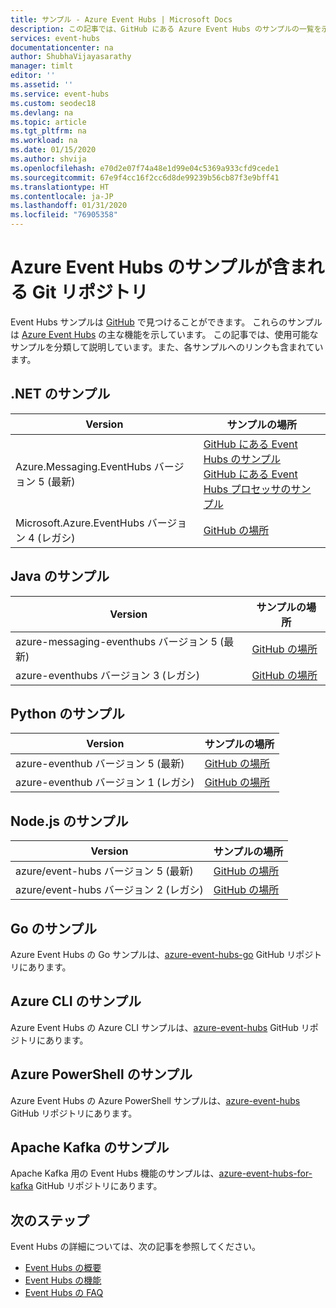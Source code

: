 ```yaml
---
title: サンプル - Azure Event Hubs | Microsoft Docs
description: この記事では、GitHub にある Azure Event Hubs のサンプルの一覧を示します。
services: event-hubs
documentationcenter: na
author: ShubhaVijayasarathy
manager: timlt
editor: ''
ms.assetid: ''
ms.service: event-hubs
ms.custom: seodec18
ms.devlang: na
ms.topic: article
ms.tgt_pltfrm: na
ms.workload: na
ms.date: 01/15/2020
ms.author: shvija
ms.openlocfilehash: e70d2e07f74a48e1d99e04c5369a933cfd9cede1
ms.sourcegitcommit: 67e9f4cc16f2cc6d8de99239b56cb87f3e9bff41
ms.translationtype: HT
ms.contentlocale: ja-JP
ms.lasthandoff: 01/31/2020
ms.locfileid: "76905358"
---
```

# <a name="git-repositories-with-samples-for-azure-event-hubs"></a>Azure Event Hubs のサンプルが含まれる Git リポジトリ 
Event Hubs サンプルは [GitHub](https://github.com/Azure/azure-event-hubs/tree/master/samples) で見つけることができます。 これらのサンプルは [Azure Event Hubs](/azure/event-hubs/) の主な機能を示しています。 この記事では、使用可能なサンプルを分類して説明しています。また、各サンプルへのリンクも含まれています。

## <a name="net-samples"></a>.NET のサンプル

| Version | サンプルの場所 |
| ------- | ---------------- | 
| Azure.Messaging.EventHubs バージョン 5 (最新) | [GitHub にある Event Hubs のサンプル](https://github.com/Azure/azure-sdk-for-net/tree/master/sdk/eventhub/Azure.Messaging.EventHubs/samples)<br/>[GitHub にある Event Hubs プロセッサのサンプル](https://github.com/Azure/azure-sdk-for-net/tree/master/sdk/eventhub/Azure.Messaging.EventHubs.Processor/samples) | 
| Microsoft.Azure.EventHubs バージョン 4 (レガシ) | [GitHub の場所](https://github.com/Azure/azure-event-hubs/tree/master/samples/DotNet/) |

## <a name="java-samples"></a>Java のサンプル

| Version | サンプルの場所 |
| ------- | ---------------- | 
| azure-messaging-eventhubs バージョン 5 (最新) | [GitHub の場所](https://github.com/Azure/azure-sdk-for-java/tree/master/sdk/eventhubs/azure-messaging-eventhubs/src/samples/java/com/azure/messaging/eventhubs) | 
| azure-eventhubs バージョン 3 (レガシ) | [GitHub の場所](https://github.com/Azure/azure-event-hubs/tree/master/samples/Java/) |

## <a name="python-samples"></a>Python のサンプル

| Version | サンプルの場所 |
| ------- | ---------------- | 
| azure-eventhub バージョン 5 (最新) | [GitHub の場所](https://github.com/Azure/azure-sdk-for-python/tree/master/sdk/eventhub/azure-eventhub/samples) | 
| azure-eventhub バージョン 1 (レガシ) | [GitHub の場所](https://github.com/Azure/azure-sdk-for-python/tree/release/eventhub-v1/sdk/eventhub/azure-eventhubs/examples) |

## <a name="nodejs-samples"></a>Node.js のサンプル

| Version | サンプルの場所 |
| ------- | ---------------- | 
| azure/event-hubs バージョン 5 (最新) | [GitHub の場所](https://github.com/Azure/azure-sdk-for-js/tree/master/sdk/eventhub/event-hubs/samples) | 
| azure/event-hubs バージョン 2 (レガシ) | [GitHub の場所](https://github.com/Azure/azure-sdk-for-js/tree/%40azure/event-hubs_2.1.0/sdk/eventhub/event-hubs/samples) |


## <a name="go-samples"></a>Go のサンプル
Azure Event Hubs の Go サンプルは、[azure-event-hubs-go](https://github.com/Azure/azure-event-hubs-go/tree/master/_examples) GitHub リポジトリにあります。

## <a name="azure-cli-samples"></a>Azure CLI のサンプル
Azure Event Hubs の Azure CLI サンプルは、[azure-event-hubs](https://github.com/Azure/azure-event-hubs/tree/master/samples/Management/CLI) GitHub リポジトリにあります。

## <a name="azure-powershell-samples"></a>Azure PowerShell のサンプル
Azure Event Hubs の Azure PowerShell サンプルは、[azure-event-hubs](https://github.com/Azure/azure-event-hubs/tree/master/samples/Management/PowerShell) GitHub リポジトリにあります。
 
## <a name="apache-kafka-samples"></a>Apache Kafka のサンプル
Apache Kafka 用の Event Hubs 機能のサンプルは、[azure-event-hubs-for-kafka](https://github.com/Azure/azure-event-hubs-for-kafka) GitHub リポジトリにあります。

## <a name="next-steps"></a>次のステップ
Event Hubs の詳細については、次の記事を参照してください。

- [Event Hubs の概要](event-hubs-what-is-event-hubs.md)
- [Event Hubs の機能](event-hubs-features.md)
- [Event Hubs の FAQ](event-hubs-faq.md)
